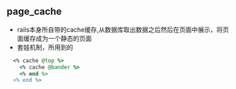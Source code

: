 ## page_cache 
* rails本身所自带的cache缓存,从数据库取出数据之后然后在页面中展示，将页面缓存成为一个静态的页面
* 套娃机制，所用到的
```ruby
  <% cache @top %>
    <% cache @bander %>
    <% end %>
  <% end %>
```
